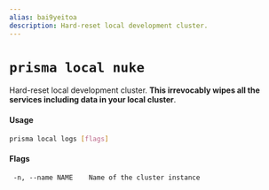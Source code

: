 ```yaml
---
alias: bai9yeitoa
description: Hard-reset local development cluster.
---
```


# `prisma local nuke`

Hard-reset local development cluster. **This irrevocably wipes all the services including data in your local cluster**.

#### Usage

```sh
prisma local logs [flags]
```

#### Flags

```
 -n, --name NAME    Name of the cluster instance
```
